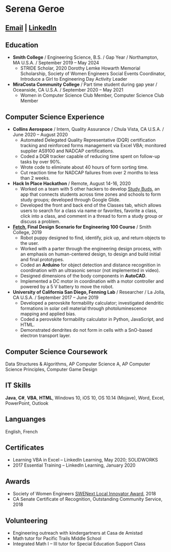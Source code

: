 # Serena Geroe
## [Email](mailto:serena.geroe@gmail.com) | [LinkedIn](https://www.linkedin.com/in/serena-geroe/)

## Education
 * **Smith College** / Engineering Science, B.S. / Gap Year / Northampton, MA U.S.A. / September 2019 – May 2024
    * STRIDE Scholar, 2020 Dorothy Lemke Howarth Memorial Scholarship, Society of Women Engineers Social Events Coordinator, Introduce a Girl to Engineering Day Activity Leader
 * **MiraCosta Community College** / Part time student during gap year / Oceanside, CA U.S.A. / September 2020 – May 2021
    * Women in Computer Science Club Member, Computer Science Club Member    

## Computer Science Experience
 * **Collins Aerospace** / Intern, Quality Assurance / Chula Vista, CA U.S.A. / June 2020 – August 2020
    * Automated Delegated Quality Representative (DQR) certification tracking and reinforced forms management via Excel VBA; monitored supplier AS9100 and NADCAP certifications.
    * Coded a DQR tracker capable of reducing time spent on follow-up tasks by over 90%.
    * Wrote code to eliminate about 40 hours of form sorting time.
    * Cut reaction time for NADCAP failures from over 2 months to less than 2 weeks.
 * **Hack In Place Hackathon** / Remote, August 14-16, 2020	
    * Worked on a team with 5 other hackers to develop [Study Buds](https://drive.google.com/file/d/14P6fuNWjuAVWFeQ9fMKz9WSyp-H4Odrs/view), an app that connects students across time zones and schools to form study groups; developed through Google Glide.
    * Developed the front and back end of the Classes tab, which allows users to search for a class via name or favorites, favorite a class, click into a class, and comment in a thread to form a study group or discuss a problem.
 * **[Fetch](https://www.youtube.com/watch?v=a83O5kNOtxA&feature=youtu.be), Final Design Scenario for Engineering 100 Course** / Smith College, 2019
    * Robot puppy designed to find, identify, pick up, and return objects to the user.
    * Worked with a parter through the engineering design process, with an emphasis on human-centered design, to design and build initial and final prototypes.
    * Coded an **Arduino** for object detection and distance recognition in coordination with an ultrasonic sensor (not implemented in video).
    * Designed dimensions of the body components in **AutoCAD**.
    * Implemented a DC motor in coordination with a motor controller and powered by a 5 V battery to move the robot.
 * **University of California San Diego, Fenning Lab** / Researcher / La Jolla, CA U.S.A. / September 2017 – June 2019
    * Developed a perovskite formability calculator; investigated dendritic formations in solar cell material through photoluminescence mapping and applied bias.
    * Coded a perovskite formability calculator in Python, JavaScript, and HTML.
    * Demonstrated dendrites do not form in cells with a SnO-based electron transport layer.

## Computer Science Coursework
Data Structures & Algorithms, AP Computer Science A, AP Computer Science Principles, Computer Game Design

## IT Skills
**Java**, **C#**, **VBA**, **HTML**, Windows 10, iOS 10, OS 10.14 (Mojave), Word, Excel, PowerPoint, Outlook

## Languanges
English, French 

## Certificates
* Learning VBA in Excel – LinkedIn Learning, May 2020; SOLIDWORKS 
* 2017 Essential Training – LinkedIn Learning, January 2020

## Awards
 * Society of Women Engineers [SWENext Local Innovator Award](https://www.youtube.com/watch?v=JQgJAgrBz7U), 2018
 * CA Senate Certificate of Recognition, Outstanding Community Service, 2018

## Volunteering
 * Engineering outreach with kindergartners at Casa de Amistad
 * Math tutor for Pacific Trails Middle School
 * Integrated Math I – III tutor for Special Education Support Class
